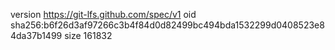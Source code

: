 version https://git-lfs.github.com/spec/v1
oid sha256:b6f26d3af97266c3b4f84d0d82499bc494bda1532299d0408523e84da37b1499
size 161832
